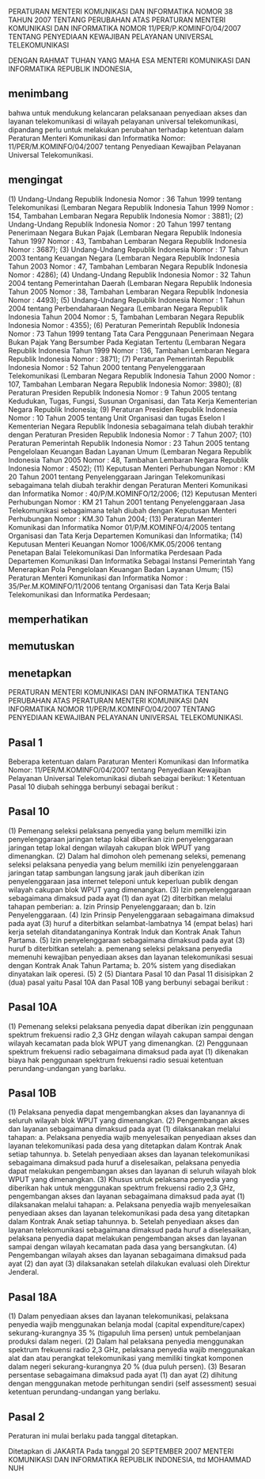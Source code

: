 PERATURAN MENTERI KOMUNIKASI DAN INFORMATIKA
NOMOR 38 TAHUN 2007
TENTANG
PERUBAHAN ATAS PERATURAN MENTERI KOMUNIKASI DAN INFORMATIKA NOMOR 11/PER/P.KOMINFO/04/2007 TENTANG PENYEDIAAN KEWAJIBAN PELAYANAN UNIVERSAL TELEKOMUNIKASI

DENGAN RAHMAT TUHAN YANG MAHA ESA
MENTERI KOMUNIKASI DAN INFORMATIKA REPUBLIK INDONESIA,

## menimbang
bahwa untuk mendukung kelancaran pelaksanaan penyediaan akses dan layanan telekomunikasi di wilayah pelayanan universal telekomunikasi, dipandang perlu untuk melakukan perubahan terhadap ketentuan dalam Peraturan Menteri Komunikasi dan Informatika Nomor: 11/PER/M.KOMINFO/04/2007 tentang Penyediaan Kewajiban Pelayanan Universal Telekomunikasi.

## mengingat
(1) Undang-Undang Republik Indonesia Nomor : 36 Tahun 1999 tentang Telekomunikasi (Lembaran Negara Republik Indonesia Tahun 1999 Nomor : 154, Tambahan Lembaran Negara Republik Indonesia Nomor : 3881);
(2) Undang-Undang Republik Indonesia Nomor : 20 Tahun 1997 tentang Penerimaan Negara Bukan Pajak (Lembaran Negara Republik Indonesia Tahun 1997 Nomor : 43, Tambahan Lembaran Negara Republik Indonesia Nomor : 3687);
(3) Undang-Undang Republik Indonesia Nomor : 17 Tahun 2003 tentang Keuangan Negara (Lembaran Negara Republik Indonesia Tahun 2003 Nomor : 47, Tambahan Lembaran Negara Republik Indonesia Nomor : 4286);
(4) Undang-Undang Republik Indonesia Nomor : 32 Tahun 2004 tentang Pemerintahan Daerah (Lembaran Negara Republik Indonesia Tahun 2005 Nomor : 38, Tambahan Lembaran Negara Republik Indonesia Nomor : 4493);
(5) Undang-Undang Republik Indonesia Nomor : 1 Tahun 2004 tentang Perbendaharaan Negara (Lembaran Negara Republik Indonesia Tahun 2004 Nomor : 5, Tambahan Lembaran Negara Republik Indonesia Nomor : 4355);
(6) Peraturan Pemerintah Republik Indonesia Nomor : 73 Tahun 1999 tentang Tata Cara Penggunaan Penerimaan Negara Bukan Pajak Yang Bersumber Pada Kegiatan Tertentu (Lembaran Negara Republik Indonesia Tahun 1999 Nomor : 136, Tambahan Lembaran Negara Republik Indonesia Nomor : 3871);
(7) Peraturan Pemerintah Republik Indonesia Nomor : 52 Tahun 2000 tentang Penyelenggaraan Telekomunikasi (Lembaran Negara Republik Indonesia Tahun 2000 Nomor : 107, Tambahan Lembaran Negara Republik Indonesia Nomor: 3980);
(8) Peraturan Presiden Republik Indonesia Nomor : 9 Tahun 2005 tentang Kedudukan, Tugas, Fungsi, Susunan Organisasi, dan Tata Kerja Kementerian Negara Republik Indonesia;
(9) Peraturan Presiden Republik Indonesia Nomor : 10 Tahun 2005 tentang Unit Organisasi dan tugas Eselon I Kementerian Negara Republik Indonesia sebagaimana telah diubah terakhir dengan Peraturan Presiden Republik Indonesia Nomor : 7 Tahun 2007;
(10) Peraturan Pemerintah Republik Indonesia Nomor : 23 Tahun 2005 tentang Pengelolaan Keuangan Badan Layanan Umum (Lembaran Negara Republik Indonesia Tahun 2005 Nomor : 48, Tambahan Lembaran Negara Republik Indonesia Nomor : 4502);
(11) Keputusan Menteri Perhubungan Nomor : KM 20 Tahun 2001 tentang Penyelenggaraan Jaringan Telekomunikasi sebagaimana telah diubah terakhir dengan Peraturan Menteri Komunikasi dan Informatika Nomor : 40/P/M.KOMINFO/12/2006;
(12) Keputusan Menteri Perhubungan Nomor : KM 21 Tahun 2001 tentang Penyelenggaraan Jasa Telekomunikasi sebagaimana telah diubah dengan Keputusan Menteri Perhubungan Nomor : KM.30 Tahun 2004;
(13) Peraturan Menteri Komunikasi dan Informatika Nomor 01/P/M.KOMINFO/4/2005 tentang Organisasi dan Tata Kerja Departemen Komunikasi dan Informatika;
(14) Keputusan Menteri Keuangan Nomor 1006/KMK.05/2006 tentang Penetapan Balai Telekomunikasi Dan Informatika Perdesaan Pada Departemen Komunikasi Dan Informatika Sebagai Instansi Pemerintah Yang Menerapkan Pola Pengelolaan Keuangan Badan Layanan Umum;
(15) Peraturan Menteri Komunikasi dan Informatika Nomor : 35/Per.M.KOMINFO/11/2006 tentang Organisasi dan Tata Kerja Balai Telekomunikasi dan Informatika Perdesaan;

## memperhatikan

## memutuskan

## menetapkan
PERATURAN MENTERI KOMUNIKASI DAN INFORMATIKA TENTANG PERUBAHAN ATAS PERATURAN MENTERI KOMUNIKASI DAN INFORMATIKA NOMOR 11/PER/M.KOMINFO/04/2007 TENTANG PENYEDIAAN KEWAJIBAN PELAYANAN UNIVERSAL TELEKOMUNIKASI.

## Pasal 1
Beberapa ketentuan dalam Paraturan Menteri Komunikasi dan Informatika Nomor: 11/PER/M.KOMlNFO/04/2007 tentang Penyediaan Kewajiban Pelayanan Universal Telekomunikasi diubah sebagai berikut:
1
Ketentuan Pasal 10 diubah sehingga berbunyi sebagai berikut :

## Pasal 10
(1) Pemenang seleksi pelaksana penyedia yang belum memillki izin penyelenggaraan jaringan tetap lokal diberikan izin penyelenggaraan jaringan tetap lokal dengan wilayah cakupan blok WPUT yang dimenangkan.
(2) Dalam hal dimohon oleh pemenang seleksi, pemenang seleksi pelaksana penyedia yang belum memiliki izin penyelenggaraan jaringan tatap sambungan langsung jarak jauh diberikan izin penyelenggaraan jasa internet teleponi untuk keperluan publik dengan wilayah cakupan blok WPUT yang dimenangkan.
(3) Izin penyelenggaraan sebagaimana dimaksud pada ayat (1) dan ayat (2) diterbitkan melalui tahapan pemberian:
	a. Izin Prinsip Penyelenggaraan; dan
	b. lzin Penyelenggaraan.
(4) Izin Prinsip Penyelenggaraan sebagaimana dimaksud pada ayat (3) huruf a diterbitkan selambat-lambatnya 14 (empat belas) hari kerja setelah ditandatanganinya Kontrak Induk dan Kontrak Anak Tahun Partama.
(5) lzin penyelenggaraan sebagaimana dimaksud pada ayat (3) huruf b diterbitkan setelah:
	a. pemenang seleksi pelaksana penyedia memenuhi kewajiban penyediaan akses dan layanan telekomunikasi sesuai dengan Kontrak Anak Tahun Partama;
	b. 20% sistem yang disediakan dinyatakan laik operesi.
(5) 2
(5) Diantara Pasal 10 dan Pasal 11 disisipkan 2 (dua) pasal yaitu Pasal 10A dan Pasal 10B yang berbunyi sebagai berikut :

## Pasal 10A
(1) Pemenang seleksi pelaksana penyedia dapat diberikan izin penggunaan spektrum frekuensi radio 2,3 GHz dengan wilayah cakupan sampai dengan wilayah kecamatan pada blok WPUT yang dimenangkan.
(2) Penggunaan spektrum frekuensi radio sebagaimana dimaksud pada ayat (1) dikenakan biaya hak penggunaan spektrum frekuensi radio sesuai ketentuan perundang-undangan yang barlaku.

## Pasal 10B
(1) Pelaksana penyedia dapat mengembangkan akses dan Iayanannya di seluruh wilayah blok WPUT yang dimenangkan.
(2) Pengembangan akses dan layanan sebagaimana dimaksud pada ayat (1) dilaksanakan melalui tahapan:
	a. Pelaksana penyedia wajib menyelesaikan penyediaan akses dan layanan telekomunikasi pada desa yang ditetapkan dalam Kontrak Anak setiap tahunnya.
	b. Setelah penyediaan akses dan layanan telekomunikasi sebagaimana dimaksud pada huruf a diselesaikan, pelaksana penyedia dapat melakukan pengembangan akses dan layanan di seluruh wilayah blok WPUT yang dimenangkan.
(3) Khusus untuk pelaksana penyedia yang diberikan hak untuk menggunakan spektrum frekuensi radio 2,3 GHz, pengembangan akses dan layanan sebagaimana dimaksud pada ayat (1) dilaksanakan melalui tahapan:
	a. Pelaksana penyedia wajib menyelesaikan penyediaan akses dan layanan telekomunikasi pada desa yang ditetapkan dalam Kontrak Anak setiap tahunnya.
	b. Setelah penyediaan akses dan layanan telekomunikasi sebagaimana dimaksud pada huruf a diselesaikan, pelaksana penyedia dapat melakukan pengembangan akses dan layanan sampai dengan wilayah kecamatan pada dasa yang bersangkutan.
(4) Pengembangan wilayah akses dan layanan sebagaimana dimaksud pada ayat (2) dan ayat (3) dilaksanakan setelah dilakukan evaluasi oleh Direktur Jenderal.

## Pasal 18A
(1) Dalam penyediaan akses dan layanan telekomunikasi, pelaksana penyedia wajib menggunakan belanja modal (capital expenditure/capex) sekurang-kurangnya 35 % (tigapuluh lima persen) untuk pembelanjaan produksi dalam negeri.
(2) Dalam hal pelaksana penyedia menggunakan spektrum frekuensi radio 2,3 GHz, pelaksana penyedia wajib menggunakan alat dan atau perangkat telekomunikasi yang memiliki tingkat komponen dalam negeri sekurang-kurangnya 20 % (dua puluh persen).
(3) Besaran persentase sebagaimana dimaksud pada ayat (1) dan ayat (2) dihitung dengan menggunakan metode perhitungan sendiri (self assessment) sesuai ketentuan perundang-undangan yang berlaku.

## Pasal 2
Peraturan ini mulai berlaku pada tanggal ditetapkan.

Ditetapkan di JAKARTA
Pada tanggal 20 SEPTEMBER 2007
MENTERI KOMUNIKASI DAN INFORMATIKA REPUBLIK INDONESIA,
ttd
MOHAMMAD NUH